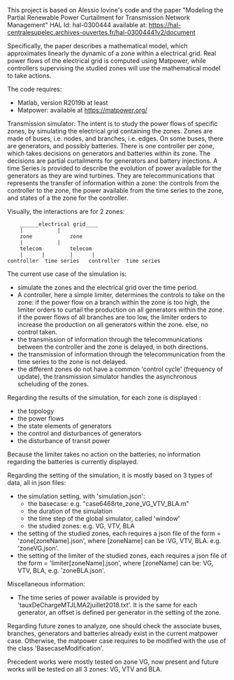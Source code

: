This project is based on Alessio Iovine's code and the paper "Modeling the Partial Renewable Power Curtailment for Transmission Network Management"
HAL Id: hal-0300444
available at: https://hal-centralesupelec.archives-ouvertes.fr/hal-03004441v2/document

Specifically, the paper describes a mathematical model, which approximates linearly the dynamic of a zone within a electrical grid. Real power flows of the electrical grid is computed using Matpower, while controllers supervising the studied zones will use the mathematical model to take actions.
 
The code requires:
- Matlab, version R2019b at least
- Matpower: available at https://matpower.org/

Transmission simulator:
The intent is to study the power flows of specific zones, by simulating the electrical grid containing the zones. 
Zones are made of buses, i.e. nodes, and branches, i.e. edges. On some buses, there are generators, and possibly batteries. 
There is one controller per zone, which takes decisions on generators and batteries within its zone. The decisions are partial curtailments for generators and battery injections. 
A time Series is provided to describe the evolution of power available for the generators as they are wind turbines.
They are telecommunications that represents the transfer of information within a zone: the controls from the controller to the zone, the power available from the time series to the zone, and states of a the zone for the controller.

Visually, the interactions are for 2 zones:
```
	______electrical grid____
	|			|
	zone			zone
	|			|
	telecom			telecom
	|      |		|      |
controller  time series   controller  time series
```

The current use case of the simulation is:
- simulate the zones and the electrical grid over the time period.
- A controller, here a simple limiter, determines the controls to take on the zone:
	if the power flow on a branch within the zone is too high, the limiter orders to curtail the production on all generators within the zone.
	if the power flows of all branches are too low, the limiter orders to increase the production on all generators within the zone.
	else, no control taken.
- the transmission of information through the telecommunications between the controller and the zone is delayed, in both directions.
- the transmission of information through the telecommunication from the time series to the zone is not delayed.
- the different zones do not have a common 'control cycle' (frequency of update), the transmission simulator handles the asynchronous scheluding of the zones.


Regarding the results of the simulation, for each zone is displayed :
- the topology
- the power flows
- the state elements of generators
- the control and disturbances of generators
- the disturbance of transit power

Because the limiter takes no action on the batteries, no information regarding the batteries is currently displayed.

Regarding the setting of the simulation, it is mostly based on 3 types of data, all in json files:
- the simulation setting, with 'simulation.json':
	- the basecase: e.g. "case6468rte_zone_VG_VTV_BLA.m"
	- the duration of the simulation
	- the time step of the global simulator, called 'window'
	- the studied zones: e.g. VG, VTV, BLA
- the setting of the studied zones, each requires a json file of the form = 'zone[zoneName].json', where [zoneName] can be :VG, VTV, BLA. e.g. 'zoneVG.json'.
- the setting of the limiter of the studied zones, each requires a json file of the form = 'limiter[zoneName].json', where [zoneName] can be: VG, VTV, BLA, e.g. 'zoneBLA.json'.

Miscellaneous information:
- The time series of power available is provided by 'tauxDeChargeMTJLMA2juillet2018.txt'.
It is the same for each generator, an offset is defined per generator in the setting of the zone.


Regarding future zones to analyze, one should check the associate buses, branches, generators and batteries already exist in the current matpower case. Otherwise, the matpower case requires to be modified with the use of the class 'BasecaseModification'.

Precedent works were mostly tested on zone VG, now present and future works will be tested on all 3 zones: VG, VTV and BLA.

